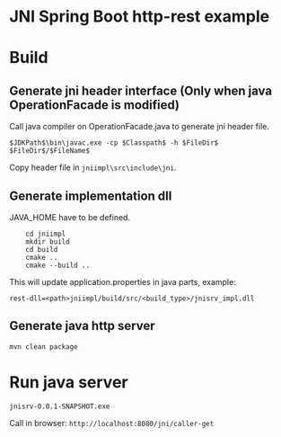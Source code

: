 # JNI Spring Boot http-rest example

# Build
## Generate jni header interface (Only when java OperationFacade is modified)
Call java compiler on OperationFacade.java to generate jni header file.

```
$JDKPath$\bin\javac.exe -cp $Classpath$ -h $FileDir$ $FileDir$/$FileName$
```

Copy header file in `jniimpl\src\include\jni`.

## Generate implementation dll
JAVA_HOME have to be defined.

```
    cd jniimpl
    mkdir build
    cd build
    cmake ..
    cmake --build ..
``` 
This will update application.properties in java parts, example:
``` 
rest-dll=<path>jniimpl/build/src/<build_type>/jnisrv_impl.dll
``` 

## Generate java http server
``` 
mvn clean package
``` 

# Run java server
``` 
jnisrv-0.0.1-SNAPSHOT.exe
``` 

Call in browser: `http://localhost:8080/jni/caller-get`
